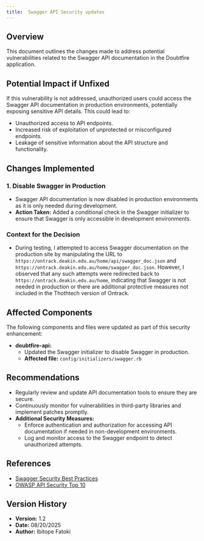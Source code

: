 ```yaml
---
title:  Swagger API Security updates
---
```


## Overview
This document outlines the changes made to address potential vulnerabilities related to the Swagger API documentation in the Doubtfire application.

## Potential Impact if Unfixed
If this vulnerability is not addressed, unauthorized users could access the Swagger API documentation in production environments, potentially exposing sensitive API details. This could lead to:
- Unauthorized access to API endpoints.
- Increased risk of exploitation of unprotected or misconfigured endpoints.
- Leakage of sensitive information about the API structure and functionality.

## Changes Implemented

### 1. Disable Swagger in Production
- Swagger API documentation is now disabled in production environments as it is only needed during development.
- **Action Taken:** Added a conditional check in the Swagger initializer to ensure that Swagger is only accessible in development environments.

### Context for the Decision
- During testing, I attempted to access Swagger documentation on the production site by manipulating the URL to `https://ontrack.deakin.edu.au/home/api/swagger_doc.json` and `https://ontrack.deakin.edu.au/home/swagger_doc.json`. However, I observed that any such attempts were redirected back to `https://ontrack.deakin.edu.au/home`, indicating that Swagger is not needed in production or there are additional protective measures not included in the Thothtech version of Ontrack.

## Affected Components
The following components and files were updated as part of this security enhancement:
- **doubtfire-api:**
  - Updated the Swagger initializer to disable Swagger in production.
  - **Affected file:** `config/initializers/swagger.rb`

## Recommendations
- Regularly review and update API documentation tools to ensure they are secure.
- Continuously monitor for vulnerabilities in third-party libraries and implement patches promptly.
- **Additional Security Measures:**
  - Enforce authentication and authorization for accessing API documentation if needed in non-development environments.
  - Log and monitor access to the Swagger endpoint to detect unauthorized attempts.

## References
- [Swagger Security Best Practices](https://swagger.io/docs/security/)
- [OWASP API Security Top 10](https://owasp.org/www-project-api-security/)

## Version History
- **Version:** 1.2
- **Date:** 08/20/2025
- **Author:** Ibitope Fatoki
